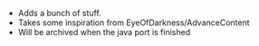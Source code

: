 - Adds a bunch of stuff.
- Takes some inspiration from EyeOfDarkness/AdvanceContent
- Will be archived when the java port is finished
